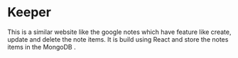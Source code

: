 # Keeper
This is a similar website like the google notes which have feature like create, update and delete the note items. It is build using React and store the notes items in the MongoDB .
